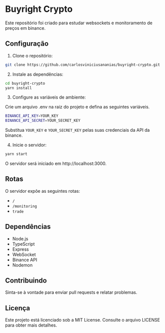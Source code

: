 # Buyright Crypto

Este repositório foi criado para estudar websockets e monitoramento de preços em binance.

## Configuração

1. Clone o repositório:

```bash
git clone https://github.com/carlosviniciusananias/buyright-crypto.git
```

2. Instale as dependências:

```bash
cd buyright-crypto
yarn install
```

3. Configure as variáveis de ambiente:

Crie um arquivo .env na raiz do projeto e defina as seguintes variáveis.

```bash
BINANCE_API_KEY=YOUR_KEY
BINANCE_API_SECRET=YOUR_SECRET_KEY
```

Substitua `YOUR_KEY` e `YOUR_SECRET_KEY` pelas suas credenciais da API da binance.

4. Inicie o servidor:

```bash
yarn start
```

O servidor será iniciado em http://localhost:3000.

## Rotas

O servidor expõe as seguintes rotas:

- `/`
- `/monitoring`
- `trade`

## Dependências

- Node.js
- TypeScript
- Express
- WebSocket
- Binance API
- Nodemon

## Contribuindo

Sinta-se à vontade para enviar pull requests e relatar problemas.

## Licença

Este projeto está licenciado sob a MIT License. Consulte o arquivo LICENSE para obter mais detalhes.


